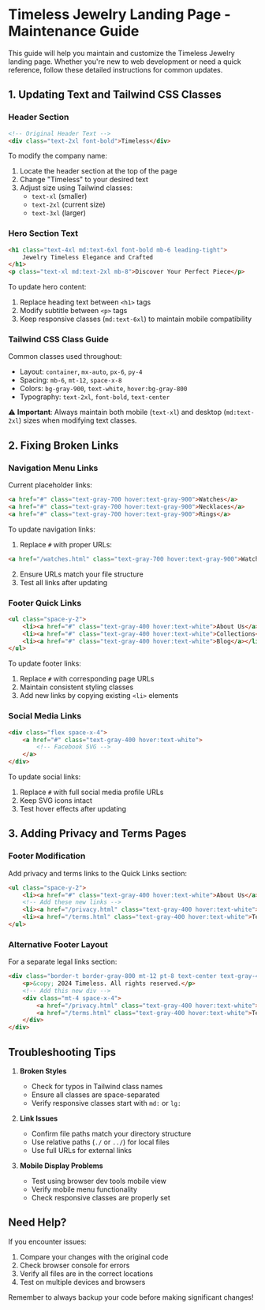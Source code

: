 # Timeless Jewelry Landing Page - Maintenance Guide

This guide will help you maintain and customize the Timeless Jewelry landing page. Whether you're new to web development or need a quick reference, follow these detailed instructions for common updates.

## 1. Updating Text and Tailwind CSS Classes

### Header Section
```html
<!-- Original Header Text -->
<div class="text-2xl font-bold">Timeless</div>
```
To modify the company name:
1. Locate the header section at the top of the page
2. Change "Timeless" to your desired text
3. Adjust size using Tailwind classes:
   - `text-xl` (smaller)
   - `text-2xl` (current size)
   - `text-3xl` (larger)

### Hero Section Text
```html
<h1 class="text-4xl md:text-6xl font-bold mb-6 leading-tight">
    Jewelry Timeless Elegance and Crafted
</h1>
<p class="text-xl md:text-2xl mb-8">Discover Your Perfect Piece</p>
```
To update hero content:
1. Replace heading text between `<h1>` tags
2. Modify subtitle between `<p>` tags
3. Keep responsive classes (`md:text-6xl`) to maintain mobile compatibility

### Tailwind CSS Class Guide
Common classes used throughout:
- Layout: `container`, `mx-auto`, `px-6`, `py-4`
- Spacing: `mb-6`, `mt-12`, `space-x-8`
- Colors: `bg-gray-900`, `text-white`, `hover:bg-gray-800`
- Typography: `text-2xl`, `font-bold`, `text-center`

⚠️ **Important**: Always maintain both mobile (`text-xl`) and desktop (`md:text-2xl`) sizes when modifying text classes.

## 2. Fixing Broken Links

### Navigation Menu Links
Current placeholder links:
```html
<a href="#" class="text-gray-700 hover:text-gray-900">Watches</a>
<a href="#" class="text-gray-700 hover:text-gray-900">Necklaces</a>
<a href="#" class="text-gray-700 hover:text-gray-900">Rings</a>
```

To update navigation links:
1. Replace `#` with proper URLs:
```html
<a href="/watches.html" class="text-gray-700 hover:text-gray-900">Watches</a>
```
2. Ensure URLs match your file structure
3. Test all links after updating

### Footer Quick Links
```html
<ul class="space-y-2">
    <li><a href="#" class="text-gray-400 hover:text-white">About Us</a></li>
    <li><a href="#" class="text-gray-400 hover:text-white">Collections</a></li>
    <li><a href="#" class="text-gray-400 hover:text-white">Blog</a></li>
</ul>
```

To update footer links:
1. Replace `#` with corresponding page URLs
2. Maintain consistent styling classes
3. Add new links by copying existing `<li>` elements

### Social Media Links
```html
<div class="flex space-x-4">
    <a href="#" class="text-gray-400 hover:text-white">
        <!-- Facebook SVG -->
    </a>
</div>
```

To update social links:
1. Replace `#` with full social media profile URLs
2. Keep SVG icons intact
3. Test hover effects after updating

## 3. Adding Privacy and Terms Pages

### Footer Modification
Add privacy and terms links to the Quick Links section:
```html
<ul class="space-y-2">
    <li><a href="#" class="text-gray-400 hover:text-white">About Us</a></li>
    <!-- Add these new links -->
    <li><a href="/privacy.html" class="text-gray-400 hover:text-white">Privacy Policy</a></li>
    <li><a href="/terms.html" class="text-gray-400 hover:text-white">Terms of Service</a></li>
</ul>
```

### Alternative Footer Layout
For a separate legal links section:
```html
<div class="border-t border-gray-800 mt-12 pt-8 text-center text-gray-400">
    <p>&copy; 2024 Timeless. All rights reserved.</p>
    <!-- Add this new div -->
    <div class="mt-4 space-x-4">
        <a href="/privacy.html" class="text-gray-400 hover:text-white">Privacy Policy</a>
        <a href="/terms.html" class="text-gray-400 hover:text-white">Terms of Service</a>
    </div>
</div>
```

## Troubleshooting Tips

1. **Broken Styles**
   - Check for typos in Tailwind class names
   - Ensure all classes are space-separated
   - Verify responsive classes start with `md:` or `lg:`

2. **Link Issues**
   - Confirm file paths match your directory structure
   - Use relative paths (`./` or `../`) for local files
   - Use full URLs for external links

3. **Mobile Display Problems**
   - Test using browser dev tools mobile view
   - Verify mobile menu functionality
   - Check responsive classes are properly set

## Need Help?

If you encounter issues:
1. Compare your changes with the original code
2. Check browser console for errors
3. Verify all files are in the correct locations
4. Test on multiple devices and browsers

Remember to always backup your code before making significant changes!